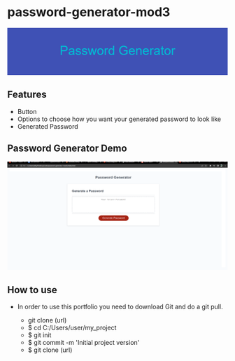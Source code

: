 # password-generator-mod3

![banner](Password_Generator.png)

## Features
* Button 
* Options to choose how you want your generated password to look like
* Generated Password

## Password Generator Demo

![alt-text](password-gen-screenshot.png)

## How to use

* In order to use this portfolio you need to download Git and do a git pull.

    * git clone (url)
    * $ cd C:/Users/user/my_project
    * $ git init
    * $ git commit -m 'Initial project version'
    * $ git clone (url)